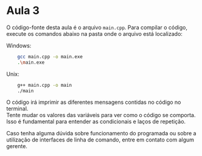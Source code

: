 # Aula 3

O código-fonte desta aula é o arquivo `main.cpp`. Para compilar o código, execute os comandos abaixo na pasta onde o arquivo está localizado:

Windows:  
```bash
    gcc main.cpp -o main.exe
    .\main.exe
```

Unix:
```bash
    g++ main.cpp -o main
    ./main
```

O código irá imprimir as diferentes mensagens contidas no código no terminal.  
Tente mudar os valores das variáveis para ver como o código se comporta. Isso é fundamental para entender as condicionais e laços de repetição.  

Caso tenha alguma dúvida sobre funcionamento do programada ou sobre a utilização de interfaces de linha de comando, entre em contato com algum gerente.